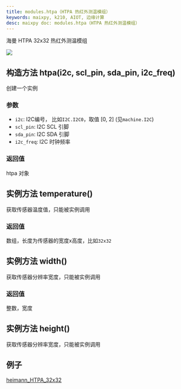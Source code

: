 ```yaml
---
title: modules.htpa（HTPA 热红外测温模组）
keywords: maixpy, k210, AIOT, 边缘计算
desc: maixpy doc: modules.htpa（HTPA 热红外测温模组）
---
```



海曼 HTPA 32x32 热红外测温模组

<div class="grove_pic">
<img src="../../../_book/assets/hardware/other/htpa32x32.png">
</div>

## 构造方法 htpa(i2c, scl_pin, sda_pin, i2c_freq)

创建一个实例

### 参数

* `i2c`: I2C编号， 比如`I2C.I2C0`，取值 [0, 2] (见`machine.I2C`)
* `scl_pin`: I2C SCL 引脚
* `sda_pin`: I2C SDA 引脚
* `i2c_freq`: I2C 时钟频率


### 返回值

htpa 对象


## 实例方法 temperature()

获取传感器温度值，只能被实例调用

### 返回值

数组，长度为传感器的宽度x高度，比如`32x32`

## 实例方法 width()

获取传感器分辨率宽度，只能被实例调用

### 返回值

整数，宽度

## 实例方法 height()

获取传感器分辨率宽度，只能被实例调用


## 例子

[heimann_HTPA_32x32](https://github.com/sipeed/MaixPy_scripts/tree/master/modules/others/heimann_HTPA_32x32)

